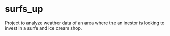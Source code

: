 # surfs_up
Project to analyze weather data of an area where the an inestor is looking to invest in a surfe and ice cream shop.
